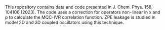 This repository contains data and code presented in J. Chem. Phys. 158, 104106 (2023).
The code uses  a correction for operators non-linear in x and p to calculate the MQC-IVR correlation 
function. ZPE leakage is studied in model 2D and 3D coupled oscillators using this technique.

